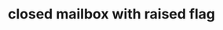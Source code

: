 ---
layout: objects
title: closed mailbox with raised flag
emoji: closed_mailbox_with_raised_flag
permalink: 📫.html
---